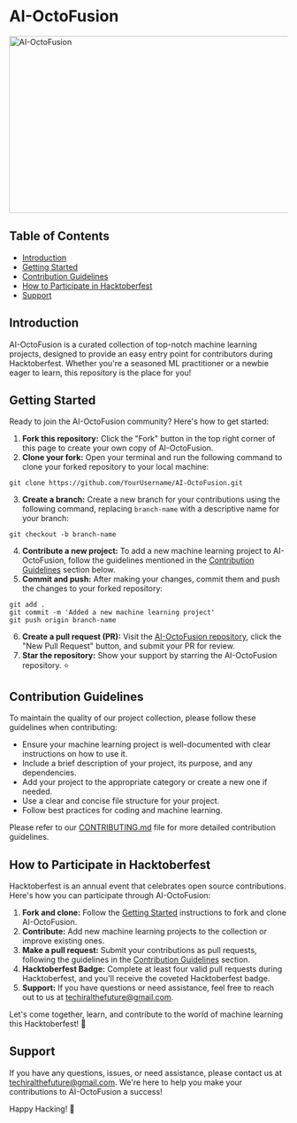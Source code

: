 # AI-OctoFusion
<img src="https://socialify.git.ci/Techiral/AI-OctoFusion/image?description=1&descriptionEditable=Welcome%20to%20AI-OctoFusion%2C%20a%20curated%20collection%20of%20the%20best%20machine%20learning%20projects%20for%20Hacktoberfest!%20%F0%9F%8E%89&font=KoHo&forks=1&issues=1&language=1&name=1&owner=1&pattern=Floating%20Cogs&pulls=1&stargazers=1&theme=Auto" alt="AI-OctoFusion" width="720" height="320" />

<h2>Table of Contents</h2>

<ul>
  <li><a href="#introduction">Introduction</a></li>
  <li><a href="#getting-started">Getting Started</a></li>
  <li><a href="#contribution-guidelines">Contribution Guidelines</a></li>
  <li><a href="#how-to-participate-in-hacktoberfest">How to Participate in Hacktoberfest</a></li>
  <li><a href="#support">Support</a></li>
</ul>

<h2>Introduction</h2>

<p>AI-OctoFusion is a curated collection of top-notch machine learning projects, designed to provide an easy entry point for contributors during Hacktoberfest. Whether you're a seasoned ML practitioner or a newbie eager to learn, this repository is the place for you!</p>

<h2>Getting Started</h2>

<p>Ready to join the AI-OctoFusion community? Here's how to get started:</p>

<ol>
  <li><strong>Fork this repository:</strong> Click the "Fork" button in the top right corner of this page to create your own copy of AI-OctoFusion.</li>
  <li><strong>Clone your fork:</strong> Open your terminal and run the following command to clone your forked repository to your local machine:</li>
</ol>

<pre><code>git clone https://github.com/YourUsername/AI-OctoFusion.git</code></pre>

<ol start="3">
  <li><strong>Create a branch:</strong> Create a new branch for your contributions using the following command, replacing <code>branch-name</code> with a descriptive name for your branch:</li>
</ol>

<pre><code>git checkout -b branch-name</code></pre>

<ol start="4">
  <li><strong>Contribute a new project:</strong> To add a new machine learning project to AI-OctoFusion, follow the guidelines mentioned in the <a href="#contribution-guidelines">Contribution Guidelines</a> section below.</li>
  <li><strong>Commit and push:</strong> After making your changes, commit them and push the changes to your forked repository:</li>
</ol>

<pre><code>git add .
git commit -m 'Added a new machine learning project'
git push origin branch-name</code></pre>

<ol start="6">
  <li><strong>Create a pull request (PR):</strong> Visit the <a href="https://github.com/Techiral/AI-OctoFusion">AI-OctoFusion repository</a>, click the "New Pull Request" button, and submit your PR for review.</li>
  <li><strong>Star the repository:</strong> Show your support by starring the AI-OctoFusion repository. ⭐</li>
</ol>

<h2>Contribution Guidelines</h2>

<p>To maintain the quality of our project collection, please follow these guidelines when contributing:</p>

<ul>
  <li>Ensure your machine learning project is well-documented with clear instructions on how to use it.</li>
  <li>Include a brief description of your project, its purpose, and any dependencies.</li>
  <li>Add your project to the appropriate category or create a new one if needed.</li>
  <li>Use a clear and concise file structure for your project.</li>
  <li>Follow best practices for coding and machine learning.</li>
</ul>

<p>Please refer to our <a href="CONTRIBUTING.md">CONTRIBUTING.md</a> file for more detailed contribution guidelines.</p>

<h2>How to Participate in Hacktoberfest</h2>

<p>Hacktoberfest is an annual event that celebrates open source contributions. Here's how you can participate through AI-OctoFusion:</p>

<ol>
  <li><strong>Fork and clone:</strong> Follow the <a href="#getting-started">Getting Started</a> instructions to fork and clone AI-OctoFusion.</li>
  <li><strong>Contribute:</strong> Add new machine learning projects to the collection or improve existing ones.</li>
  <li><strong>Make a pull request:</strong> Submit your contributions as pull requests, following the guidelines in the <a href="#contribution-guidelines">Contribution Guidelines</a> section.</li>
  <li><strong>Hacktoberfest Badge:</strong> Complete at least four valid pull requests during Hacktoberfest, and you'll receive the coveted Hacktoberfest badge.</li>
  <li><strong>Support:</strong> If you have questions or need assistance, feel free to reach out to us at <a href="mailto:techiralthefuture@gmail.com">techiralthefuture@gmail.com</a>.</li>
</ol>

<p>Let's come together, learn, and contribute to the world of machine learning this Hacktoberfest! 🎃</p>

<h2>Support</h2>

<p>If you have any questions, issues, or need assistance, please contact us at <a href="mailto:techiralthefuture@gmail.com">techiralthefuture@gmail.com</a>. We're here to help you make your contributions to AI-OctoFusion a success!</p>

<p>Happy Hacking! 🚀</p>

